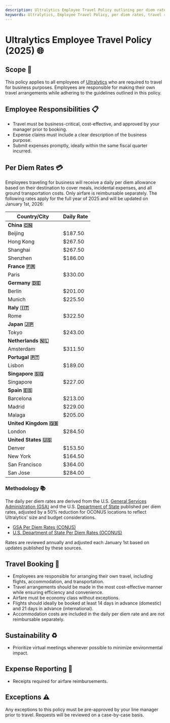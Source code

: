 ```yaml
---
description: Ultralytics Employee Travel Policy outlining per diem rates, responsibilities, booking procedures, sustainability practices, and expense reporting guidelines for 2025.
keywords: Ultralytics, Employee Travel Policy, per diem rates, travel responsibilities, airfare, expense reporting, sustainability, business travel
---
```


# Ultralytics Employee Travel Policy (2025) 🌐

## Scope 📌

This policy applies to all employees of [Ultralytics](https://www.ultralytics.com/) who are required to travel for business purposes. Employees are responsible for making their own travel arrangements while adhering to the guidelines outlined in this policy.

## Employee Responsibilities 📋

- Travel must be business-critical, cost-effective, and approved by your manager prior to booking.
- Expense claims must include a clear description of the business purpose.
- Submit expenses promptly, ideally within the same fiscal quarter incurred.

## Per Diem Rates 💳

Employees traveling for business will receive a daily per diem allowance based on their destination to cover meals, incidental expenses, and all ground transportation costs. Only airfare is reimbursable separately. The following rates apply for the full year of 2025 and will be updated on January 1st, 2026:

| Country/City | Daily Rate |
| ------------ | ---------- |
| **China 🇨🇳** | |
| Beijing | $187.50 |
| Hong Kong | $267.50 |
| Shanghai | $267.50 |
| Shenzhen | $186.00 |
| **France 🇫🇷** | |
| Paris | $330.00 |
| **Germany 🇩🇪** | |
| Berlin | $201.00 |
| Munich | $225.50 |
| **Italy 🇮🇹** | |
| Rome | $322.50 |
| **Japan 🇯🇵** | |
| Tokyo | $243.00 |
| **Netherlands 🇳🇱** | |
| Amsterdam | $311.50 |
| **Portugal 🇵🇹** | |
| Lisbon | $189.00 |
| **Singapore 🇸🇬** | |
| Singapore | $227.00 |
| **Spain 🇪🇸** | |
| Barcelona | $213.00 |
| Madrid | $229.00 |
| Malaga | $205.00 |
| **United Kingdom 🇬🇧** | |
| London | $284.50 |
| **United States 🇺🇸** | |
| Denver | $153.50 |
| New York | $164.50 |
| San Francisco | $364.00 |
| San Jose | $284.00 |

### Methodology 📚

The daily per diem rates are derived from the U.S. [General Services Administration (GSA)](https://www.gsa.gov/) and the U.S. [Department of State](https://www.state.gov/) published per diem rates, adjusted by a 50% reduction for OCONUS locations to reflect Ultralytics' size and budget considerations.

- [GSA Per Diem Rates (CONUS)](https://www.gsa.gov/travel/plan-book/per-diem-rates)
- [U.S. Department of State Per Diem Rates (OCONUS)](https://allowances.state.gov/web920/per_diem.asp)

Rates are reviewed annually and adjusted each January 1st based on updates published by these sources.

## Travel Booking 🛫

- Employees are responsible for arranging their own travel, including flights, accommodation, and transportation.
- Travel arrangements should be made in the most cost-effective manner while ensuring efficiency and convenience.
- Airfare must be economy class without exceptions.
- Flights should ideally be booked at least 14 days in advance (domestic) and 21 days in advance (international).
- Accommodation costs are included in the daily per diem rate and are not reimbursable separately.

## Sustainability ♻️

- Prioritize virtual meetings whenever possible to minimize environmental impact.

## Expense Reporting 🧾

- Receipts required for airfare reimbursements.

## Exceptions ⚠️

Any exceptions to this policy must be pre-approved by your line manager prior to travel. Requests will be reviewed on a case-by-case basis.
